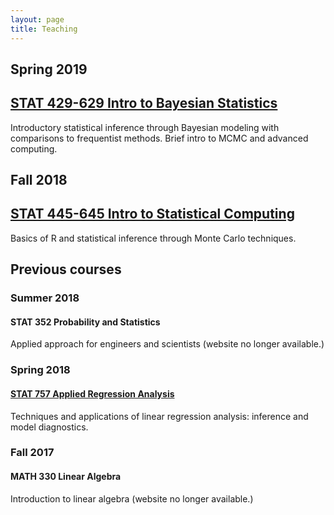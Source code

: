 ```yaml
---
layout: page
title: Teaching
---
```

 
## Spring 2019

## [STAT 429-629 Intro to Bayesian Statistics](SP19/STAT429/)

Introductory statistical inference through Bayesian modeling with comparisons to frequentist methods. Brief intro to MCMC and advanced computing.

## Fall 2018

## [STAT 445-645 Intro to Statistical Computing](FA18/STAT445/)

Basics of R and statistical inference through Monte Carlo techniques.

## Previous courses

### Summer 2018

#### STAT 352 Probability and Statistics

Applied approach for engineers and scientists (website no longer available.)

### Spring 2018

#### [STAT 757 Applied Regression Analysis](SP18/STAT757/)

Techniques and applications of linear regression analysis: inference and model diagnostics.

### Fall 2017

#### MATH 330 Linear Algebra

Introduction to linear algebra (website no longer available.)






